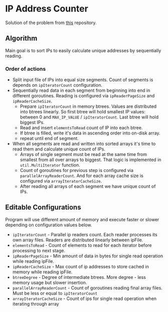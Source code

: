 # IP Address Counter

Solution of the problem from [this](https://github.com/Ecwid/new-job/blob/master/IP-Addr-Counter-GO.md) repository.

## Algorithm
Main goal is to sort IPs to easily calculate unique addresses by sequentially reading.

### Order of actions
- Split input file of IPs into equal size segments. Count of segments is depends on `ipIteratorCount` configuration.
- Sequentially read data in each segment from beginning into end in different goroutines. Reading is configured via `ipReaderPageSize` and `ipReaderCacheSize`.
	- Prepare `ipIteratorCount` in memory btrees. Values are distributed into btrees linearly. So first btree will hold smallest IP values: between 0 and `MAX_IP_VALUE` / `ipIteratorCount`. Last btree will hold biggest IPs.
	- Read and insert `elementsToRead` count of IP into each btree.
	- If btree is filled, write it's data in ascending order into on-disk array.
	- repeat until end of segment.
- When all segments are read and written into sorted arrays it's time to read them and calculate unique count of IPs.
	- Arrays of single segment must be read at the same time from smallest from all over arrays to biggest. That logic is implemented in `util.MultiIterator` function.
	- Count of goroutines for previous step is configured via `parallelArrayReaderCount`. And for each array cache size is configured via `arrayIteratorCacheSize`.
	- After reading all arrays of each segment we have unique count of IPs.

## Editable Configurations

Program will use different amount of memory and execute faster or slower depending on configuration values below.

- `ipIteratorCount` - Parallel ip readers count. Each reader processes its own array files. Readers are distributed linearly between ipFile.
- `elementsToRead` - Count of elements to read for each iterator before processing to next stage.
- `ipReaderPageSize` - Min amount of data in bytes for single read operation while reading ipFile.
- `ipReaderCacheSize` - Max count of ip addresses to store cached in memory while reading ipFile.
- `btreeDegree` - Degree of intermediate btrees. More degree - less memory usage but slower insertion.
- `parallelArrayReaderCount` - Count of goroutines reading final array files. Must be less or equal to `ipIteratorCount`
- `arrayIteratorCacheSize` - Count of ips for single read operation when iterating through array
